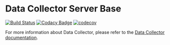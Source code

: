 # Data Collector Server Base


[![Build Status](https://drone.prod-bip-ci.ssb.no/api/badges/statisticsnorway/data-collector-server-base/status.svg)](https://drone.prod-bip-ci.ssb.no/statisticsnorway/data-collector-server-base)
[![Codacy Badge](https://api.codacy.com/project/badge/Grade/0637c9747680459c87fa8f237e5ecff7)](https://www.codacy.com/manual/oranheim/data-collector-server-base?utm_source=github.com&amp;utm_medium=referral&amp;utm_content=statisticsnorway/data-collector-server-base&amp;utm_campaign=Badge_Grade)
[![codecov](https://codecov.io/gh/statisticsnorway/data-collector-server-base/branch/master/graph/badge.svg)](https://codecov.io/gh/statisticsnorway/data-collector-server-base)

For more information about Data Collector, please refer to the [Data Collector documentation](https://github.com/statisticsnorway/data-collector-project).
